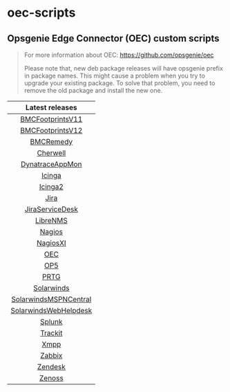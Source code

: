 # oec-scripts

## Opsgenie Edge Connector (OEC) custom scripts
  
> For more information about OEC: https://github.com/opsgenie/oec
>
> Please note that, new deb package releases will have opsgenie prefix in package names. This might cause a problem when you try to upgrade your existing package. To solve that problem, you need to remove the old package and install the new one.

| Latest releases |
| :-------------: |
| [BMCFootprintsV11](https://github.com/opsgenie/oec-scripts/releases/tag/BMCFootprintsV11-1.1.2_oec-1.1.2) |
| [BMCFootprintsV12](https://github.com/opsgenie/oec-scripts/releases/tag/BMCFootprintsV12-1.1.2_oec-1.1.2) |
| [BMCRemedy](https://github.com/opsgenie/oec-scripts/releases/tag/BMCRemedy-1.1.2_oec-1.1.2) |
| [Cherwell](https://github.com/opsgenie/oec-scripts/releases/tag/Cherwell-1.1.3_oec-1.1.2) |
| [DynatraceAppMon](https://github.com/opsgenie/oec-scripts/releases/tag/DynatraceAppMon-1.1.2_oec-1.1.2) |
| [Icinga](https://github.com/opsgenie/oec-scripts/releases/tag/Icinga-1.1.3_oec-1.1.2) |
| [Icinga2](https://github.com/opsgenie/oec-scripts/releases/tag/Icinga2-1.1.3_oec-1.1.2) |
| [Jira](https://github.com/opsgenie/oec-scripts/releases/tag/Jira-1.1.1_oec-1.1.2) |
| [JiraServiceDesk](https://github.com/opsgenie/oec-scripts/releases/tag/JiraServiceDesk-1.1.2_oec-1.1.2) |
| [LibreNMS](https://github.com/opsgenie/oec-scripts/releases/tag/LibreNMS-1.1.1_oec-1.1.2) |
| [Nagios](https://github.com/opsgenie/oec-scripts/releases/tag/Nagios-1.1.1_oec-1.1.2) |
| [NagiosXI](https://github.com/opsgenie/oec-scripts/releases/tag/NagiosXI-1.1.1_oec-1.1.2) |
| [OEC](https://github.com/opsgenie/oec-scripts/releases/tag/OEC-1.1.1_oec-1.1.2) |
| [OP5](https://github.com/opsgenie/oec-scripts/releases/tag/OP5-1.1.1_oec-1.1.2) |
| [PRTG](https://github.com/opsgenie/oec-scripts/releases/tag/PRTG-1.1.1_oec-1.1.2) |
| [Solarwinds](https://github.com/opsgenie/oec-scripts/releases/tag/Solarwinds-1.1.1_oec-1.1.2) |
| [SolarwindsMSPNCentral](https://github.com/opsgenie/oec-scripts/releases/tag/SolarwindsMSPNCentral-1.1.1_oec-1.1.2) |
| [SolarwindsWebHelpdesk](https://github.com/opsgenie/oec-scripts/releases/tag/SolarwindsWebHelpdesk-1.1.1_oec-1.1.2) |
| [Splunk](https://github.com/opsgenie/oec-scripts/releases/tag/Splunk-1.1.2_oec-1.1.2) |
| [Trackit](https://github.com/opsgenie/oec-scripts/releases/tag/Trackit-1.1.1_oec-1.1.2) |
| [Xmpp](https://github.com/opsgenie/oec-scripts/releases/tag/Xmpp-1.1.1_oec-1.1.2) |
| [Zabbix](https://github.com/opsgenie/oec-scripts/releases/tag/Zabbix-1.1.2_oec-1.1.2) |
| [Zendesk](https://github.com/opsgenie/oec-scripts/releases/tag/Zendesk-1.1.1_oec-1.1.2) |
| [Zenoss](https://github.com/opsgenie/oec-scripts/releases/tag/Zenoss-1.1.1_oec-1.1.2) |
